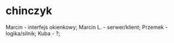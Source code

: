 chinczyk
========
Marcin - interfejs okienkowy;
Marcin L. - serwer/klient;
Przemek - logika/silnik;
Kuba - ?;